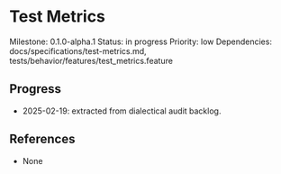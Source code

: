 # Test Metrics
Milestone: 0.1.0-alpha.1
Status: in progress
Priority: low
Dependencies: docs/specifications/test-metrics.md, tests/behavior/features/test_metrics.feature

## Progress
- 2025-02-19: extracted from dialectical audit backlog.

## References
- None
